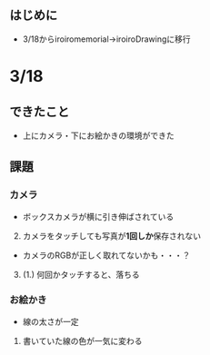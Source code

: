 ## はじめに
- 3/18からiroiromemorial→iroiroDrawingに移行
# 3/18
## できたこと
- 上にカメラ・下にお絵かきの環境ができた

## 課題
### カメラ
- ボックスカメラが横に引き伸ばされている   
2.  カメラをタッチしても写真が**1回しか**保存されない
- カメラのRGBが正しく取れてないかも・・・？
3. (1.) 何回かタッチすると、落ちる

### お絵かき　
- 線の太さが一定
1. 書いていた線の色が一気に変わる





